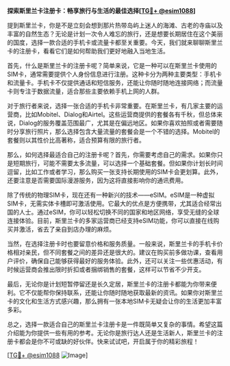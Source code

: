 **探索斯里兰卡注册卡：畅享旅行与生活的最佳选择[[TG💪+ @esim1088](https://t.me/s/esim1088)]**

提到斯里兰卡，你是不是立刻会想到那片热带岛屿上迷人的海滩、古老的寺庙以及丰富的自然生态？无论是计划一次令人难忘的旅行，还是想要长期居住在这个美丽的国度，选择一款合适的手机卡或流量卡都至关重要。今天，我们就来聊聊斯里兰卡的注册卡，看看它们是如何帮助我们更好地融入当地生活。

首先，什么是斯里兰卡的注册卡呢？简单来说，它是一种可以在斯里兰卡使用的SIM卡，通常需要提供个人身份信息进行注册。这种卡分为两种主要类型：手机卡和流量卡。手机卡不仅提供通话和短信服务，还能让你随时随地连接网络；而流量卡则专注于数据流量，适合那些主要依赖手机上网的人群。

对于旅行者来说，选择一张合适的手机卡非常重要。在斯里兰卡，有几家主要的运营商，比如Mobitel、Dialog和Airtel。这些运营商提供的套餐各有千秋，但总体来说，Dialog的服务覆盖范围最广，尤其是在偏远地区。如果你喜欢拍照或者需要随时分享旅行照片，那么选择包含大量流量的套餐会是一个不错的选择。Mobitel的套餐则以其性价比高著称，适合预算有限的旅行者。

那么，如何选择最适合自己的注册卡呢？首先，你需要考虑自己的需求。如果你只是短期旅行，可能不需要太多流量，可以选择一个基础套餐。但如果你计划长时间逗留，比如工作或者学习，那么购买一张支持长期使用的SIM卡会更划算。此外，还要注意是否需要国际漫游服务，因为这将直接影响你的通讯费用。

除了传统的物理SIM卡，现在还有一种新兴的技术——eSIM。eSIM是一种虚拟SIM卡，无需实体卡槽即可激活使用。它最大的优点是方便携带，尤其适合经常出国的人士。通过eSIM，你可以轻松切换不同的国家和地区网络，享受无缝的全球连接体验。目前，斯里兰卡的多家运营商已经支持eSIM功能，你可以直接在线购买并激活，省去了亲自到店办理的麻烦。

当然，在选择注册卡时也要留意价格和服务质量。一般来说，斯里兰卡的手机卡价格相对亲民，但不同套餐之间的差异还是很大的。建议在购买前多做功课，查看用户评价，确保自己能够获得最好的服务体验。此外，还可以关注一些优惠活动，有时候运营商会推出限时折扣或者捆绑销售的套餐，这样可以节省不少开支。

最后，无论你是计划短暂停留还是长久定居，斯里兰卡的注册卡都能为你带来便利。它不仅能帮你保持联系，还能让你随时随地获取最新的资讯。如果你对斯里兰卡的文化和生活方式感兴趣，那么拥有一张本地SIM卡无疑会让你的生活更加丰富多彩。

总之，选择一款适合自己的斯里兰卡注册卡是一件既简单又复杂的事情。希望这篇介绍能为你提供一些有用的参考。无论你是旅行达人还是生活新人，斯里兰卡的注册卡都会是你不可或缺的好伙伴。快来试试吧，开启属于你的精彩旅程！

[[TG💪+ @esim1088](https://t.me/s/esim1088) ![Image](https://i.postimg.cc/4NQfJmqS/Snipaste-2025-05-13-00-14-12.png)]